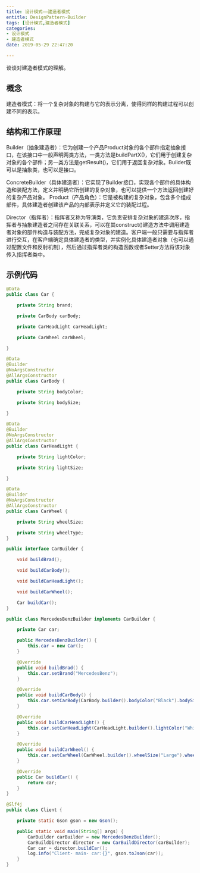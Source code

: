 ```yaml
---
title: 设计模式——建造者模式
entitle: DesignPattern-Builder
tags: [设计模式,建造者模式]
categories:
- 设计模式
- 建造者模式
date: 2019-05-29 22:47:20

---
```

谈谈对建造者模式的理解。
<!--more-->

## 概念
建造者模式：将一个复杂对象的构建与它的表示分离，使得同样的构建过程可以创建不同的表示。

## 结构和工作原理

Builder（抽象建造者）：它为创建一个产品Product对象的各个部件指定抽象接口，在该接口中一般声明两类方法，一类方法是buildPartX()，它们用于创建复杂对象的各个部件；另一类方法是getResult()，它们用于返回复杂对象。Builder既可以是抽象类，也可以是接口。

ConcreteBuilder（具体建造者）：它实现了Builder接口，实现各个部件的具体构造和装配方法，定义并明确它所创建的复杂对象，也可以提供一个方法返回创建好的复杂产品对象。
Product（产品角色）：它是被构建的复杂对象，包含多个组成部件，具体建造者创建该产品的内部表示并定义它的装配过程。

Director（指挥者）：指挥者又称为导演类，它负责安排复杂对象的建造次序，指挥者与抽象建造者之间存在关联关系，可以在其construct()建造方法中调用建造者对象的部件构造与装配方法，完成复杂对象的建造。客户端一般只需要与指挥者进行交互，在客户端确定具体建造者的类型，并实例化具体建造者对象（也可以通过配置文件和反射机制），然后通过指挥者类的构造函数或者Setter方法将该对象传入指挥者类中。

## 示例代码

```java
@Data
public class Car {

    private String brand;

    private CarBody carBody;

    private CarHeadLight carHeadLight;

    private CarWheel carWheel;

}

```

```java
@Data
@Builder
@NoArgsConstructor
@AllArgsConstructor
public class CarBody {

    private String bodyColor;

    private String bodySize;

}
```

```java
@Data
@Builder
@NoArgsConstructor
@AllArgsConstructor
public class CarHeadLight {

    private String lightColor;

    private String lightSize;

}

```

```java
@Data
@Builder
@NoArgsConstructor
@AllArgsConstructor
public class CarWheel {

    private String wheelSize;

    private String wheelType;
}

```

```java
public interface CarBuilder {

    void buildBrad();

    void buildCarBody();

    void buildCarHeadLight();

    void buildCarWheel();

    Car buildCar();
}

```

```java
public class MercedesBenzBuilder implements CarBuilder {

    private Car car;

    public MercedesBenzBuilder() {
        this.car = new Car();
    }

    @Override
    public void buildBrad() {
        this.car.setBrand("MercedesBenz");
    }

    @Override
    public void buildCarBody() {
        this.car.setCarBody(CarBody.builder().bodyColor("Black").bodySize("Large").build());
    }

    @Override
    public void buildCarHeadLight() {
        this.car.setCarHeadLight(CarHeadLight.builder().lightColor("White").lightSize("Large").build());
    }

    @Override
    public void buildCarWheel() {
        this.car.setCarWheel(CarWheel.builder().wheelSize("Large").wheelType("HighLevel").build());
    }

    @Override
    public Car buildCar() {
        return car;
    }
}
```

```java
@Slf4j
public class Client {

    private static Gson gson = new Gson();

    public static void main(String[] args) {
        CarBuilder carBuilder = new MercedesBenzBuilder();
        CarBuildDirector director = new CarBuildDirector(carBuilder);
        Car car = director.buildCar();
        log.info("Client- main- car:{}", gson.toJson(car));
    }
}

```



